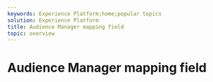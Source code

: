 ```yaml
---
keywords: Experience Platform;home;popular topics
solution: Experience Platform
title: Audience Manager mapping field
topic: overview
---
```


# Audience Manager mapping field